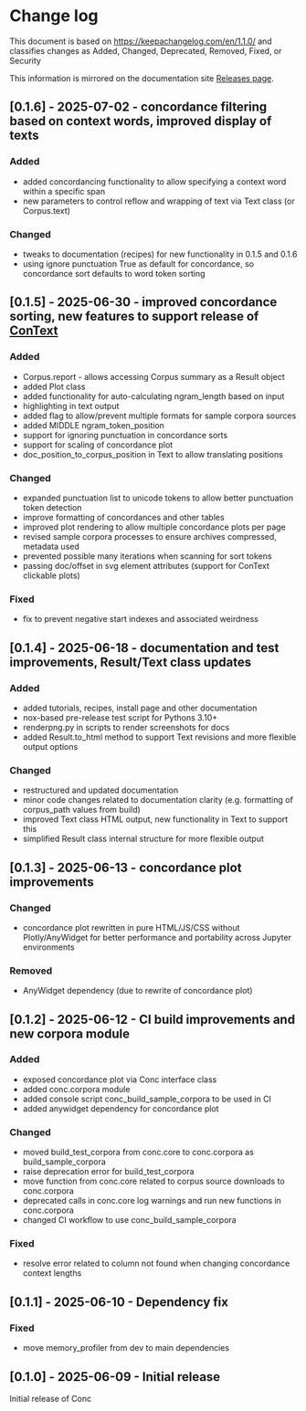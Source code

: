 # Change log

This document is based on https://keepachangelog.com/en/1.1.0/ and classifies changes as
Added, Changed, Deprecated, Removed, Fixed, or Security

This information is mirrored on the documentation site [Releases page](https://geoffford.nz/conc/development/releases.html).

## [0.1.6] - 2025-07-02 - concordance filtering based on context words, improved display of texts

### Added

- added concordancing functionality to allow specifying a context word within a specific span
- new parameters to control reflow and wrapping of text via Text class (or Corpus.text)

### Changed

- tweaks to documentation (recipes) for new functionality in 0.1.5 and 0.1.6
- using ignore punctuation True as default for concordance, so concordance sort defaults to word token sorting

## [0.1.5] - 2025-06-30 - improved concordance sorting, new features to support release of [ConText](https://github.com/polsci/ConText)

### Added

- Corpus.report - allows accessing Corpus summary as a Result object
- added Plot class
- added functionality for auto-calculating ngram_length based on input
- highlighting in text output
- added flag to allow/prevent multiple formats for sample corpora sources
- added MIDDLE ngram_token_position
- support for ignoring punctuation in concordance sorts
- support for scaling of concordance plot
- doc_position_to_corpus_position in Text to allow translating positions

### Changed

- expanded punctuation list to unicode tokens to allow better punctuation token detection
- improve formatting of concordances and other tables
- improved plot rendering to allow multiple concordance plots per page
- revised sample corpora processes to ensure archives compressed, metadata used
- prevented possible many iterations when scanning for sort tokens
- passing doc/offset in svg element attributes (support for ConText clickable plots)

### Fixed

- fix to prevent negative start indexes and associated weirdness

## [0.1.4] - 2025-06-18 - documentation and test improvements, Result/Text class updates

### Added

- added tutorials, recipes, install page and other documentation
- nox-based pre-release test script for Pythons 3.10+
- renderpng.py in scripts to render screenshots for docs
- added Result.to_html method to support Text revisions and more flexible output options

### Changed

- restructured and updated documentation 
- minor code changes related to documentation clarity (e.g. formatting of corpus_path values from build)
- improved Text class HTML output, new functionality in Text to support this
- simplified Result class internal structure for more flexible output

## [0.1.3] - 2025-06-13 - concordance plot improvements

### Changed

- concordance plot rewritten in pure HTML/JS/CSS without Plotly/AnyWidget for better performance and portability across Jupyter environments

### Removed

- AnyWidget dependency (due to rewrite of concordance plot)

## [0.1.2] - 2025-06-12 - CI build improvements and new corpora module

### Added

- exposed concordance plot via Conc interface class
- added conc.corpora module
- added console script conc_build_sample_corpora to be used in CI
- added anywidget dependency for concordance plot

### Changed

- moved build_test_corpora from conc.core to conc.corpora as build_sample_corpora
- raise deprecation error for build_test_corpora
- move function from conc.core related to corpus source downloads to conc.corpora
- deprecated calls in conc.core log warnings and run new functions in conc.corpora
- changed CI workflow to use conc_build_sample_corpora

### Fixed

- resolve error related to column not found when changing concordance context lengths

## [0.1.1] - 2025-06-10 - Dependency fix

### Fixed

- move memory_profiler from dev to main dependencies

## [0.1.0] - 2025-06-09 - Initial release

Initial release of Conc

